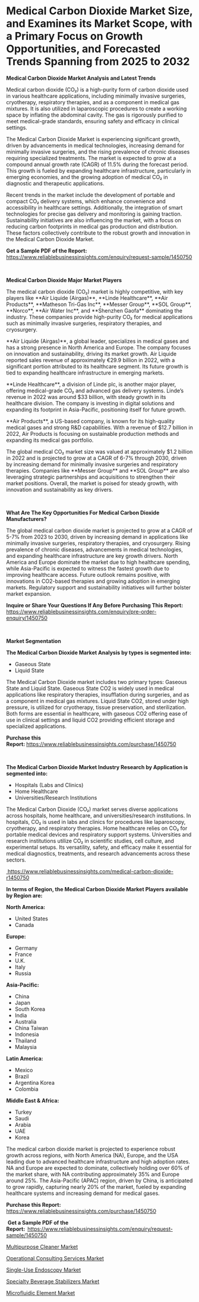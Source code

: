 <p><h1>Medical Carbon Dioxide Market Size, and Examines its Market Scope, with a Primary Focus on Growth Opportunities, and Forecasted Trends Spanning from 2025 to 2032</h1></p><p><strong>Medical Carbon Dioxide Market Analysis and Latest Trends</strong></p>
<p><p>Medical carbon dioxide (CO₂) is a high-purity form of carbon dioxide used in various healthcare applications, including minimally invasive surgeries, cryotherapy, respiratory therapies, and as a component in medical gas mixtures. It is also utilized in laparoscopic procedures to create a working space by inflating the abdominal cavity. The gas is rigorously purified to meet medical-grade standards, ensuring safety and efficacy in clinical settings.</p><p>The Medical Carbon Dioxide Market is experiencing significant growth, driven by advancements in medical technologies, increasing demand for minimally invasive surgeries, and the rising prevalence of chronic diseases requiring specialized treatments. The market is expected to grow at a compound annual growth rate (CAGR) of 11.5% during the forecast period. This growth is fueled by expanding healthcare infrastructure, particularly in emerging economies, and the growing adoption of medical CO₂ in diagnostic and therapeutic applications.</p><p>Recent trends in the market include the development of portable and compact CO₂ delivery systems, which enhance convenience and accessibility in healthcare settings. Additionally, the integration of smart technologies for precise gas delivery and monitoring is gaining traction. Sustainability initiatives are also influencing the market, with a focus on reducing carbon footprints in medical gas production and distribution. These factors collectively contribute to the robust growth and innovation in the Medical Carbon Dioxide Market.</p></p>
<p><strong>Get a Sample PDF of the Report:&nbsp;</strong> <a href="https://www.reliablebusinessinsights.com/enquiry/request-sample/1450750?utm_campaign=1091&utm_medium=2&utm_source=Github&utm_content=ia&utm_term=26012025&utm_id=medical-carbon-dioxide">https://www.reliablebusinessinsights.com/enquiry/request-sample/1450750</a></p>
<p>&nbsp;</p>
<p><strong>Medical Carbon Dioxide Major Market Players</strong></p>
<p><p>The medical carbon dioxide (CO₂) market is highly competitive, with key players like **Air Liquide (Airgas)**, **Linde Healthcare**, **Air Products**, **Matheson Tri-Gas Inc**, **Messer Group**, **SOL Group**, **Norco**, **Air Water Inc**, and **Shenzhen Gaofa** dominating the industry. These companies provide high-purity CO₂ for medical applications such as minimally invasive surgeries, respiratory therapies, and cryosurgery.</p><p>**Air Liquide (Airgas)**, a global leader, specializes in medical gases and has a strong presence in North America and Europe. The company focuses on innovation and sustainability, driving its market growth. Air Liquide reported sales revenue of approximately €29.9 billion in 2022, with a significant portion attributed to its healthcare segment. Its future growth is tied to expanding healthcare infrastructure in emerging markets.</p><p>**Linde Healthcare**, a division of Linde plc, is another major player, offering medical-grade CO₂ and advanced gas delivery systems. Linde’s revenue in 2022 was around $33 billion, with steady growth in its healthcare division. The company is investing in digital solutions and expanding its footprint in Asia-Pacific, positioning itself for future growth.</p><p>**Air Products**, a US-based company, is known for its high-quality medical gases and strong R&D capabilities. With a revenue of $12.7 billion in 2022, Air Products is focusing on sustainable production methods and expanding its medical gas portfolio.</p><p>The global medical CO₂ market size was valued at approximately $1.2 billion in 2022 and is projected to grow at a CAGR of 6-7% through 2030, driven by increasing demand for minimally invasive surgeries and respiratory therapies. Companies like **Messer Group** and **SOL Group** are also leveraging strategic partnerships and acquisitions to strengthen their market positions. Overall, the market is poised for steady growth, with innovation and sustainability as key drivers.</p></p>
<p>&nbsp;</p>
<p><strong>What Are The Key Opportunities For Medical Carbon Dioxide Manufacturers?</strong></p>
<p><p>The global medical carbon dioxide market is projected to grow at a CAGR of 5-7% from 2023 to 2030, driven by increasing demand in applications like minimally invasive surgeries, respiratory therapies, and cryosurgery. Rising prevalence of chronic diseases, advancements in medical technologies, and expanding healthcare infrastructure are key growth drivers. North America and Europe dominate the market due to high healthcare spending, while Asia-Pacific is expected to witness the fastest growth due to improving healthcare access. Future outlook remains positive, with innovations in CO2-based therapies and growing adoption in emerging markets. Regulatory support and sustainability initiatives will further bolster market expansion.</p></p>
<p><strong>Inquire or Share Your Questions If Any Before Purchasing This Report:</strong> <a href="https://www.reliablebusinessinsights.com/enquiry/pre-order-enquiry/1450750?utm_campaign=1091&utm_medium=2&utm_source=Github&utm_content=ia&utm_term=26012025&utm_id=medical-carbon-dioxide">https://www.reliablebusinessinsights.com/enquiry/pre-order-enquiry/1450750</a></p>
<p>&nbsp;</p>
<p><strong>Market Segmentation</strong></p>
<p><strong>The Medical Carbon Dioxide Market Analysis by types is segmented into:</strong></p>
<p><ul><li>Gaseous State</li><li>Liquid State</li></ul></p>
<p><p>The Medical Carbon Dioxide market includes two primary types: Gaseous State and Liquid State. Gaseous State CO2 is widely used in medical applications like respiratory therapies, insufflation during surgeries, and as a component in medical gas mixtures. Liquid State CO2, stored under high pressure, is utilized for cryotherapy, tissue preservation, and sterilization. Both forms are essential in healthcare, with gaseous CO2 offering ease of use in clinical settings and liquid CO2 providing efficient storage and specialized applications.</p></p>
<p><strong>Purchase this Report:&nbsp;</strong><a href="https://www.reliablebusinessinsights.com/purchase/1450750?utm_campaign=1091&utm_medium=2&utm_source=Github&utm_content=ia&utm_term=26012025&utm_id=medical-carbon-dioxide">https://www.reliablebusinessinsights.com/purchase/1450750</a></p>
<p>&nbsp;</p>
<p><strong>The Medical Carbon Dioxide Market Industry Research by Application is segmented into:</strong></p>
<p><ul><li>Hospitals (Labs and Clinics)</li><li>Home Healthcare</li><li>Universities/Research Institutions</li></ul></p>
<p><p>The Medical Carbon Dioxide (CO₂) market serves diverse applications across hospitals, home healthcare, and universities/research institutions. In hospitals, CO₂ is used in labs and clinics for procedures like laparoscopy, cryotherapy, and respiratory therapies. Home healthcare relies on CO₂ for portable medical devices and respiratory support systems. Universities and research institutions utilize CO₂ in scientific studies, cell culture, and experimental setups. Its versatility, safety, and efficacy make it essential for medical diagnostics, treatments, and research advancements across these sectors.</p></p>
<p><a href="https://www.reliablebusinessinsights.com/medical-carbon-dioxide-r1450750?utm_campaign=1091&utm_medium=2&utm_source=Github&utm_content=ia&utm_term=26012025&utm_id=medical-carbon-dioxide">&nbsp;https://www.reliablebusinessinsights.com/medical-carbon-dioxide-r1450750</a></p>
<p><strong>In terms of Region, the Medical Carbon Dioxide Market Players available by Region are:</strong></p>
<p>
    <p> <strong> North America: </strong>
        <ul>
            <li>United States</li>
            <li>Canada</li>
        </ul>
        </p> 
    <p> <strong> Europe: </strong>
        <ul>
            <li>Germany</li>
            <li>France</li>
            <li>U.K.</li>
            <li>Italy</li>
            <li>Russia</li>
        </ul>
        </p> 
    <p> <strong> Asia-Pacific: </strong>
        <ul>
            <li>China</li>
            <li>Japan</li>
            <li>South Korea</li>
            <li>India</li>
            <li>Australia</li>
            <li>China Taiwan</li>
            <li>Indonesia</li>
            <li>Thailand</li>
            <li>Malaysia</li>
        </ul>
        </p> 
    <p> <strong> Latin America: </strong>
        <ul>
            <li>Mexico</li>
            <li>Brazil</li>
            <li>Argentina Korea</li>
            <li>Colombia</li>
        </ul>
        </p> 
    <p> <strong> Middle East & Africa: </strong>
        <ul>
            <li>Turkey</li>
            <li>Saudi</li>
            <li>Arabia</li>
            <li>UAE</li>
            <li>Korea</li>
        </ul>
    </p>
    </p>
<p><p>The medical carbon dioxide market is projected to experience robust growth across regions, with North America (NA), Europe, and the USA leading due to advanced healthcare infrastructure and high adoption rates. NA and Europe are expected to dominate, collectively holding over 60% of the market share, with NA contributing approximately 35% and Europe around 25%. The Asia-Pacific (APAC) region, driven by China, is anticipated to grow rapidly, capturing nearly 20% of the market, fueled by expanding healthcare systems and increasing demand for medical gases.</p></p>
<p><strong>Purchase this Report: </strong><a href="https://www.reliablebusinessinsights.com/purchase/1450750?utm_campaign=1091&utm_medium=2&utm_source=Github&utm_content=ia&utm_term=26012025&utm_id=medical-carbon-dioxide">https://www.reliablebusinessinsights.com/purchase/1450750</a></p>
<p>&nbsp;<strong>Get a Sample PDF of the Report:&nbsp;&nbsp;</strong><a href="https://www.reliablebusinessinsights.com/enquiry/request-sample/1450750?utm_campaign=1091&utm_medium=2&utm_source=Github&utm_content=ia&utm_term=26012025&utm_id=medical-carbon-dioxide">https://www.reliablebusinessinsights.com/enquiry/request-sample/1450750</a></p>
<p><strong></strong></p>
<p><p><a href="https://github.com/suleimannichelle7/Market-Research-Report-List-1/blob/main/multipurpose-cleaner-market.md?utm_campaign=1091&utm_medium=2&utm_source=Github&utm_content=ia&utm_term=26012025&utm_id=medical-carbon-dioxide">Multipurpose Cleaner Market</a></p><p><a href="https://www.linkedin.com/pulse/comprehensive-operational-consulting-services-market-size-lfebc?utm_campaign=1091&utm_medium=2&utm_source=Github&utm_content=ia&utm_term=26012025&utm_id=medical-carbon-dioxide">Operational Consulting Services Market</a></p><p><a href="https://www.linkedin.com/pulse/future-trends-global-single-use-endoscopy-market-insights-analysis-cqoee?utm_campaign=1091&utm_medium=2&utm_source=Github&utm_content=ia&utm_term=26012025&utm_id=medical-carbon-dioxide">Single-Use Endoscopy Market</a></p><p><a href="https://github.com/krinerstormy331/Market-Research-Report-List-1/blob/main/specialty-beverage-stabilizers-market.md?utm_campaign=1091&utm_medium=2&utm_source=Github&utm_content=ia&utm_term=26012025&utm_id=medical-carbon-dioxide">Specialty Beverage Stabilizers Market</a></p><p><a href="https://www.linkedin.com/pulse/microfluidic-element-market-analysis-featuringgrowth-andindustry-eokae?utm_campaign=1091&utm_medium=2&utm_source=Github&utm_content=ia&utm_term=26012025&utm_id=medical-carbon-dioxide">Microfluidic Element Market</a></p></p>